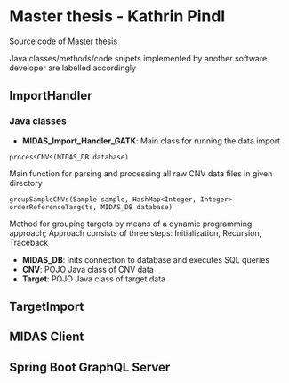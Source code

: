 # Master thesis - Kathrin Pindl 

Source code of Master thesis 

Java classes/methods/code snipets implemented by another software developer are labelled accordingly 

## ImportHandler
### Java classes
* **MIDAS_Import_Handler_GATK**: Main class for running the data import
```
processCNVs(MIDAS_DB database)
```
Main function for parsing and processing all raw CNV data files in given directory

```
groupSampleCNVs(Sample sample, HashMap<Integer, Integer> orderReferenceTargets, MIDAS_DB database)
```
Method for grouping targets by means of a dynamic programming approach; Approach consists of three steps: Initialization, Recursion, Traceback



* **MIDAS_DB**: Inits connection to database and executes SQL queries
* **CNV**: POJO Java class of CNV data
* **Target**: POJO Java class of target data


## TargetImport

## MIDAS Client

## Spring Boot GraphQL Server
